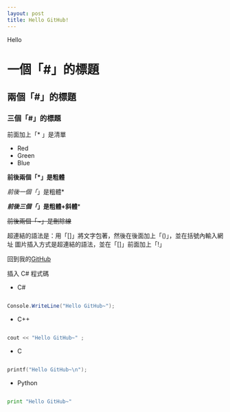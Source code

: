 ```yaml
---
layout: post
title: Hello GitHub!
---
```


Hello


# 一個「#」的標題

## 兩個「#」的標題

### 三個「#」的標題


前面加上「* 」是清單
* Red
* Green
* Blue

**前後兩個「*」是粗體**

*前後一個「*」是粗體*

***前後三個「*」是粗體+斜體***

~~前後兩個「~」是刪除線~~

超連結的語法是：用「[]」將文字包著，然後在後面加上「()」，並在括號內輸入網址
圖片插入方式是超連結的語法，並在「[]」前面加上「!」

回到我的[GitHub](HungHsiuWang.github.io)


插入 C# 程式碼

* C#

```cs

Console.WriteLine("Hello GitHub~");

```

* C++

```cpp

cout << "Hello GitHub~" ;

```

* C

```c

printf("Hello GitHub~\n");

```

* Python

```py

print "Hello GitHub~"

```
